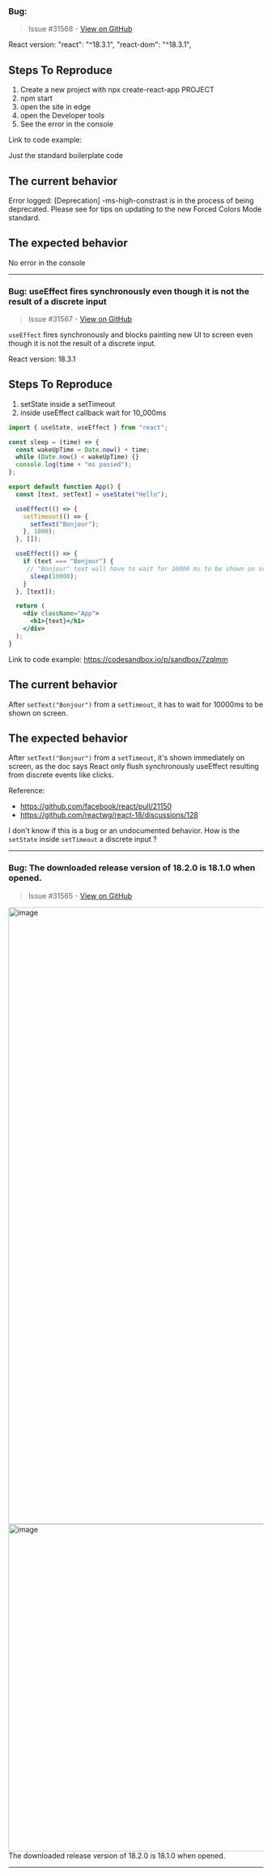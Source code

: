 ### Bug: 

> Issue #31568 - [View on GitHub](https://github.com/facebook/react/issues/31568)

<!--
  Please provide a clear and concise description of what the bug is. Include
  screenshots if needed. Please test using the latest version of the relevant
  React packages to make sure your issue has not already been fixed.
-->

React version:
    "react": "^18.3.1",
    "react-dom": "^18.3.1",

## Steps To Reproduce

1. Create a new project with npx create-react-app PROJECT
2. npm start
3. open the site in edge
4. open the Developer tools
5. See the error in the console

<!--
  Your bug will get fixed much faster if we can run your code and it doesn't
  have dependencies other than React. Issues without reproduction steps or
  code examples may be immediately closed as not actionable.
-->

Link to code example:

Just the standard boilerplate code

<!--
  Please provide a CodeSandbox (https://codesandbox.io/s/new), a link to a
  repository on GitHub, or provide a minimal code example that reproduces the
  problem. You may provide a screenshot of the application if you think it is
  relevant to your bug report. Here are some tips for providing a minimal
  example: https://stackoverflow.com/help/mcve.
-->

## The current behavior
Error logged:
[Deprecation] -ms-high-constrast is in the process of being deprecated. Please see <URL> for tips on updating to the new Forced Colors Mode standard.

## The expected behavior
No error in the console


---

### Bug: useEffect fires synchronously even though it is not the result of a discrete input 

> Issue #31567 - [View on GitHub](https://github.com/facebook/react/issues/31567)

`useEffect` fires synchronously and blocks painting new UI to screen even though it is not the result of a discrete input.

React version: 18.3.1

## Steps To Reproduce

1. setState inside a setTimeout
2. inside useEffect callback wait for 10_000ms

```jsx
import { useState, useEffect } from "react";

const sleep = (time) => {
  const wakeUpTime = Date.now() + time;
  while (Date.now() < wakeUpTime) {}
  console.log(time + "ms passed");
};

export default function App() {
  const [text, setText] = useState("Hello");

  useEffect(() => {
    setTimeout(() => {
      setText("Bonjour");
    }, 1000);
  }, []);

  useEffect(() => {
    if (text === "Bonjour") {
     // "Bonjour" text will have to wait for 10000 ms to be shown on screen 
      sleep(10000);
    }
  }, [text]);

  return (
    <div className="App">
      <h1>{text}</h1>
    </div>
  );
}
```

Link to code example:
https://codesandbox.io/p/sandbox/7zqlmm

## The current behavior
After `setText("Bonjour")` from a `setTimeout`, it has to wait for 10000ms to be shown on screen.

## The expected behavior
After `setText("Bonjour")` from a `setTimeout`, it's shown immediately on screen, as the doc says React only flush synchronously useEffect resulting from discrete events like clicks.

Reference:
- https://github.com/facebook/react/pull/21150
- https://github.com/reactwg/react-18/discussions/128

I don't know if this is a bug or an undocumented behavior. How is the `setState` inside `setTimeout` a discrete input ?


---

### Bug: The downloaded release version of 18.2.0 is 18.1.0 when opened.

> Issue #31565 - [View on GitHub](https://github.com/facebook/react/issues/31565)

<img width="1218" alt="image" src="https://github.com/user-attachments/assets/7288ae96-3b04-4451-b58b-73bedd29b06f">
<img width="646" alt="image" src="https://github.com/user-attachments/assets/0589ec1a-2dbc-4c70-bb07-ad341cf68356">
The downloaded release version of 18.2.0 is 18.1.0 when opened.

---

